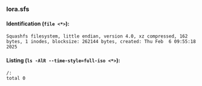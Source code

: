 ### lora.sfs
#### Identification (`file <*>`):
```
Squashfs filesystem, little endian, version 4.0, xz compressed, 162 bytes, 1 inodes, blocksize: 262144 bytes, created: Thu Feb  6 09:55:18 2025
```
#### Listing (`ls -AlR --time-style=full-iso <*>`):
```
/:
total 0
```

